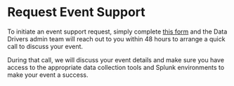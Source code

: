 # Request Event Support

To initiate an event support request, simply complete [this form](https://forms.gle/yX1BaMq4dHJi65Um6) and the Data Drivers admin team will reach out to you within 48 hours to arrange a quick call to discuss your event.

During that call, we will discuss your event details and make sure you have access to the appropriate data collection tools and Splunk environments to make your event a success.
